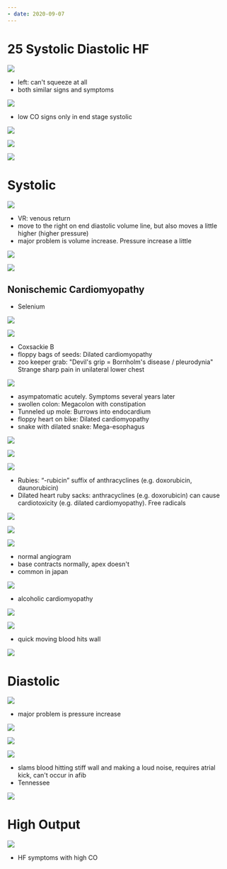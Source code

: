 ```yaml
---
- date: 2020-09-07
---
```


# 25 Systolic Diastolic HF

<!-- systolic vs diastolic HF symptoms, heart structures, PV curves -->

![](https://photos.thisispiggy.com/file/wikiFiles/dk5K8dl.jpg)

- left: can't squeeze at all
- both similar signs and symptoms

![](https://photos.thisispiggy.com/file/wikiFiles/Xu3deJp.jpg)

- low CO signs only in end stage systolic

![](https://photos.thisispiggy.com/file/wikiFiles/JL0HNv8.jpg)

![](https://photos.thisispiggy.com/file/wikiFiles/FqKEx9C.jpg)

![](https://photos.thisispiggy.com/file/wikiFiles/3Ou3vYw.jpg)

# Systolic

<!-- systolic HF PV curve, starling curve -->

![](https://photos.thisispiggy.com/file/wikiFiles/vdVYcZ4.jpg)

- VR: venous return
- move to the right on end diastolic volume line, but also moves a little higher (higher pressure)
- major problem is volume increase. Pressure increase a little

![](https://photos.thisispiggy.com/file/wikiFiles/VxHmpBi.jpg)

<!-- systolic HF causes -->

![](https://photos.thisispiggy.com/file/wikiFiles/OEiuE4d.jpg)

## Nonischemic Cardiomyopathy

<!-- causes of nonischemic cardiomyopathy -->

- Selenium

![](https://photos.thisispiggy.com/file/wikiFiles/C2JzHXG.jpg)

![](https://photos.thisispiggy.com/file/wikiFiles/ghsHNVq.jpg)

- Coxsackie B
- floppy bags of seeds: Dilated cardiomyopathy
- zoo keeper grab: "Devil's grip = Bornholm's disease / pleurodynia" Strange sharp pain in unilateral lower chest

![](https://photos.thisispiggy.com/file/wikiFiles/O3Jr23b.jpg)

- asympatomatic acutely. Symptoms several years later
- swollen colon: Megacolon with constipation
- Tunneled up mole:  Burrows into endocardium
- floppy heart on bike: Dilated cardiomyopathy
- snake with dilated snake: Mega-esophagus

![](https://photos.thisispiggy.com/file/wikiFiles/ijOEkI0.jpg)

![](https://photos.thisispiggy.com/file/wikiFiles/V2A3VaJ.jpg)

![](https://photos.thisispiggy.com/file/wikiFiles/9DKVw07.jpg)

- Rubies: “-rubicin” suffix of anthracyclines (e.g. doxorubicin, daunorubicin)
- Dilated heart ruby sacks: anthracyclines (e.g. doxorubicin) can cause cardiotoxicity (e.g. dilated cardiomyopathy). Free radicals

![](https://photos.thisispiggy.com/file/wikiFiles/w5fqi1m.jpg)

![](https://photos.thisispiggy.com/file/wikiFiles/eKaL97Z.jpg)

![](https://photos.thisispiggy.com/file/wikiFiles/8dmUpth.jpg)

- normal angiogram
- base contracts normally, apex doesn't
- common in japan

![](https://photos.thisispiggy.com/file/wikiFiles/wugfXDe.jpg)

- alcoholic cardiomyopathy

![](https://photos.thisispiggy.com/file/wikiFiles/wd2XI3Y.jpg)

<!-- systolic HF heart sounds -->

![](https://photos.thisispiggy.com/file/wikiFiles/2iqwfT4.jpg)

- quick moving blood hits wall

![](https://photos.thisispiggy.com/file/wikiFiles/Acyscr9.jpg)

# Diastolic

<!-- diastolic HF PV curve -->

![](https://photos.thisispiggy.com/file/wikiFiles/zctBgGg.jpg)

- major problem is pressure increase

<!-- diastolic HF causes, aka -->

![](https://photos.thisispiggy.com/file/wikiFiles/C0vtyYt.jpg)

![](https://photos.thisispiggy.com/file/wikiFiles/FqKEx9C.jpg)

<!-- diastolic HF heart sounds -->

![](https://photos.thisispiggy.com/file/wikiFiles/E5H6qt0.jpg)

- slams blood hitting stiff wall and making a loud noise, requires atrial kick, can't occur in afib
- Tennessee

![](https://photos.thisispiggy.com/file/wikiFiles/Acyscr9.jpg)

# High Output

<!-- high output HF causes, symptoms -->

![](https://photos.thisispiggy.com/file/wikiFiles/ZoThQ2O.jpg)

- HF symptoms with high CO

